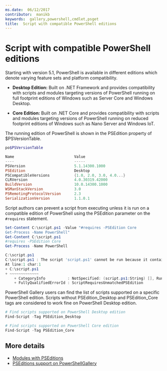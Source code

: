 ```yaml
---
ms.date:  06/12/2017
contributor:  manikb
keywords:  gallery,powershell,cmdlet,psget
title:  Script with compatible PowerShell editions
---
```

# Script with compatible PowerShell editions

Starting with version 5.1, PowerShell is available in different editions which denote varying
feature sets and platform compatibility.

- **Desktop Edition:** Built on .NET Framework and provides compatibility with scripts and modules
  targeting versions of PowerShell running on full footprint editions of Windows such as Server
  Core and Windows Desktop.

- **Core Edition:** Built on .NET Core and provides compatibility with scripts and modules
  targeting versions of PowerShell running on reduced footprint editions of Windows such as Nano
  Server and Windows IoT.

The running edition of PowerShell is shown in the PSEdition property of $PSVersionTable.

```powershell
po$PSVersionTable

Name                           Value
----                           -----
PSVersion                      5.1.14300.1000
PSEdition                      Desktop
PSCompatibleVersions           {1.0, 2.0, 3.0, 4.0...}
CLRVersion                     4.0.30319.42000
BuildVersion                   10.0.14300.1000
WSManStackVersion              3.0
PSRemotingProtocolVersion      2.3
SerializationVersion           1.1.0.1
```

Script authors can prevent a script from executing unless it is run on a compatible edition of
PowerShell using the PSEdition parameter on the `#requires` statement.

```powershell
Set-Content C:\script.ps1 -Value "#requires -PSEdition Core
Get-Process -Name PowerShell"
Get-Content C:\script.ps1
#requires -PSEdition Core
Get-Process -Name PowerShell

C:\script.ps1
C:\script.ps1 : The script 'script.ps1' cannot be run because it contained a "#requires" statement for PowerShell editions 'Core'. The edition of PowerShell that is required by the script does not match the currently running PowerShell Desktop edition.
At line:1 char:1
+ C:\script.ps1
+ ~~~~~~~~~~~~~
    + CategoryInfo          : NotSpecified: (script.ps1:String) [], RuntimeException
    + FullyQualifiedErrorId : ScriptRequiresUnmatchedPSEdition
```

PowerShell Gallery users can find the list of scripts supported on a specific PowerShell edition.
Scripts without PSEdition_Desktop and PSEdition_Core tags are considered to work fine on PowerShell
Desktop edition.

```powershell
# Find scripts supported on PowerShell Desktop edition
Find-Script -Tag PSEdition_Desktop

# Find scripts supported on PowerShell Core edition
Find-Script -Tag PSEdition_Core
```

## More details

- [Modules with PSEditions](module-psedition-support.md)
- [PSEditions support on PowerShellGallery](../how-to/finding-items/searching-by-psedition.md)
